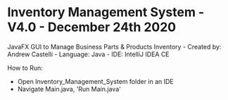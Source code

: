 Inventory Management System - V4.0 - December 24th 2020
=
JavaFX GUI to Manage Business Parts & Products Inventory
    - Created by:  Andrew Castelli
    - Language:  Java
    - IDE:  IntelliJ IDEA CE

How to Run:
- Open Inventory_Management_System folder in an IDE
- Navigate Main.java, 'Run Main.java'
